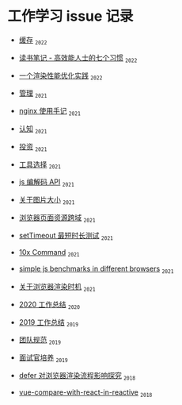# 工作学习 issue 记录

- [缓存](https://github.com/anson09/blog/issues/25) <sub>`2022`</sub>

- [读书笔记 - 高效能人士的七个习惯](https://github.com/anson09/blog/issues/24) <sub>`2022`</sub>

- [一个渲染性能优化实践](https://github.com/anson09/blog/issues/23)  <sub>`2022`</sub>

- [管理](https://github.com/anson09/blog/issues/22)  <sub>`2021`</sub>

- [nginx 使用手记](https://github.com/anson09/blog/issues/18)  <sub>`2021`</sub>

- [认知](https://github.com/anson09/blog/issues/17)  <sub>`2021`</sub>

- [投资](https://github.com/anson09/blog/issues/16)  <sub>`2021`</sub>

- [工具选择](https://github.com/anson09/blog/issues/15)  <sub>`2021`</sub>

- [js 编解码 API](https://github.com/anson09/blog/issues/14)  <sub>`2021`</sub>

- [关于图片大小](https://github.com/anson09/blog/issues/13)  <sub>`2021`</sub>

- [浏览器页面资源跨域](https://github.com/anson09/blog/issues/12)  <sub>`2021`</sub>

- [setTimeout 最短时长测试](https://github.com/anson09/blog/issues/11)  <sub>`2021`</sub>

- [10x Command](https://github.com/anson09/blog/issues/10)  <sub>`2021`</sub>

- [simple js benchmarks in different browsers](https://github.com/anson09/blog/issues/9)  <sub>`2021`</sub>

- [关于浏览器渲染时机](https://github.com/anson09/blog/issues/8) <sub>`2021`</sub>

- [2020 工作总结](https://github.com/anson09/blog/issues/5) <sub>`2020`</sub>

- [2019 工作总结](https://github.com/anson09/blog/issues/4) <sub>`2019`</sub>

- [团队规范](https://github.com/anson09/blog/issues/3) <sub>`2019`</sub>

- [面试官培养](https://github.com/anson09/blog/issues/2) <sub>`2019`</sub>

- [defer 对浏览器渲染流程影响探究](https://github.com/anson09/blog/issues/1) <sub>`2018`</sub>

- [vue-compare-with-react-in-reactive](https://github.com/anson09/draw/blob/main/excalidraw/vue-compare-with-react-in-reactive.png#:~:text=vue%20compare%20with%20react%20in%20reactive) <sub>`2018`</sub>
